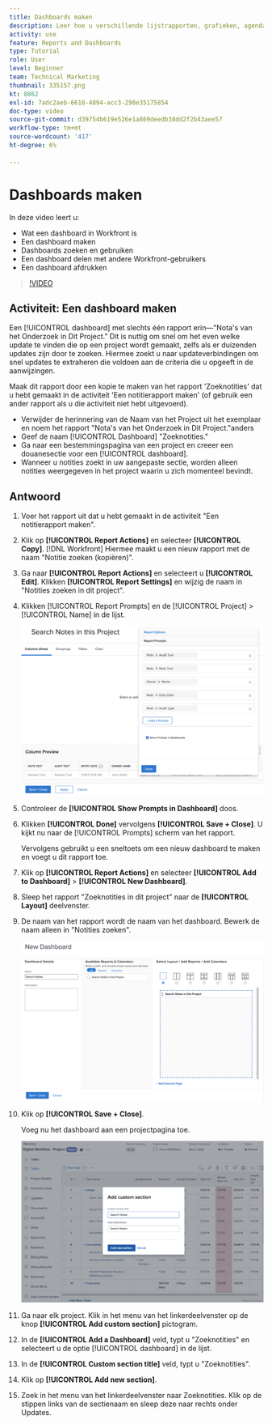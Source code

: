 ```yaml
---
title: Dashboards maken
description: Leer hoe u verschillende lijstrapporten, grafieken, agenda's en externe webpagina's kunt combineren in een dashboard in Workfront.
activity: use
feature: Reports and Dashboards
type: Tutorial
role: User
level: Beginner
team: Technical Marketing
thumbnail: 335157.png
kt: 8862
exl-id: 7adc2aeb-6618-4894-acc3-298e35175854
doc-type: video
source-git-commit: d39754b619e526e1a869deedb38dd2f2b43aee57
workflow-type: tm+mt
source-wordcount: '417'
ht-degree: 6%

---
```


# Dashboards maken

In deze video leert u:

* Wat een dashboard in Workfront is
* Een dashboard maken
* Dashboards zoeken en gebruiken
* Een dashboard delen met andere Workfront-gebruikers
* Een dashboard afdrukken

>[!VIDEO](https://video.tv.adobe.com/v/335157/?quality=12)

## Activiteit: Een dashboard maken

Een [!UICONTROL dashboard] met slechts één rapport erin—&quot;Nota&#39;s van het Onderzoek in Dit Project.&quot; Dit is nuttig om snel om het even welke update te vinden die op een project wordt gemaakt, zelfs als er duizenden updates zijn door te zoeken. Hiermee zoekt u naar updateverbindingen om snel updates te extraheren die voldoen aan de criteria die u opgeeft in de aanwijzingen.

Maak dit rapport door een kopie te maken van het rapport &#39;Zoeknotities&#39; dat u hebt gemaakt in de activiteit &#39;Een notitierapport maken&#39; (of gebruik een ander rapport als u die activiteit niet hebt uitgevoerd).

* Verwijder de herinnering van de Naam van het Project uit het exemplaar en noem het rapport &quot;Nota&#39;s van het Onderzoek in Dit Project.&quot;anders
* Geef de naam [!UICONTROL Dashboard] &quot;Zoeknotities.&quot;
* Ga naar een bestemmingspagina van een project en creeer een douanesectie voor een [!UICONTROL dashboard].
* Wanneer u notities zoekt in uw aangepaste sectie, worden alleen notities weergegeven in het project waarin u zich momenteel bevindt.

## Antwoord

1. Voer het rapport uit dat u hebt gemaakt in de activiteit &quot;Een notitierapport maken&quot;.
1. Klik op **[!UICONTROL Report Actions]** en selecteer **[!UICONTROL Copy]**. [!DNL Workfront] Hiermee maakt u een nieuw rapport met de naam &quot;Notitie zoeken (kopiëren)&quot;.
1. Ga naar **[!UICONTROL Report Actions]** en selecteert u **[!UICONTROL Edit]**. Klikken **[!UICONTROL Report Settings]** en wijzig de naam in &quot;Notities zoeken in dit project&quot;.
1. Klikken [!UICONTROL Report Prompts] en de [!UICONTROL Project] > [!UICONTROL Name] in de lijst.

   ![Een afbeelding van het scherm om een nieuw dashboard te maken](assets/edit-report-prompts.png)

1. Controleer de **[!UICONTROL Show Prompts in Dashboard]** doos.
1. Klikken **[!UICONTROL Done]** vervolgens **[!UICONTROL Save + Close]**. U kijkt nu naar de [!UICONTROL Prompts] scherm van het rapport.

   Vervolgens gebruikt u een sneltoets om een nieuw dashboard te maken en voegt u dit rapport toe.

1. Klik op **[!UICONTROL Report Actions]** en selecteer **[!UICONTROL Add to Dashboard]** > **[!UICONTROL New Dashboard]**.
1. Sleep het rapport &quot;Zoeknotities in dit project&quot; naar de **[!UICONTROL Layout]** deelvenster.
1. De naam van het rapport wordt de naam van het dashboard. Bewerk de naam alleen in &quot;Notities zoeken&quot;.

   ![Een afbeelding van het scherm om een nieuw dashboard te maken](assets/create-dashboard.png)

1. Klik op **[!UICONTROL Save + Close]**.

   Voeg nu het dashboard aan een projectpagina toe.

   ![Een afbeelding van het scherm om een nieuw dashboard te maken](assets/add-custom-section.png)

1. Ga naar elk project. Klik in het menu van het linkerdeelvenster op de knop **[!UICONTROL Add custom section]** pictogram.
1. In de **[!UICONTROL Add a Dashboard]** veld, typt u &quot;Zoeknotities&quot; en selecteert u de optie [!UICONTROL dashboard] in de lijst.
1. In de **[!UICONTROL Custom section title]** veld, typt u &quot;Zoeknotities&quot;.
1. Klik op **[!UICONTROL Add new section]**.
1. Zoek in het menu van het linkerdeelvenster naar Zoeknotities. Klik op de stippen links van de sectienaam en sleep deze naar rechts onder Updates.
